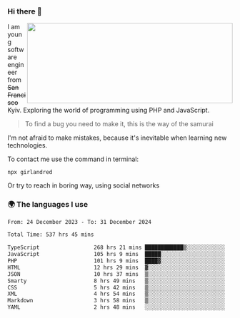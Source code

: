 ### Hi there 👋  

<img align='right' src="https://github-readme-stats.vercel.app/api?username=girlandred&count_private=true&show_icons=true&include_all_commits=true&hide_rank=true&hide_title=true&theme=buefy&card_width=300" width=460 height=180>


I am young software engineer from ~~San Francisco~~ Kyiv. Exploring the world of programming using PHP and JavaScript.


> To find a bug you need to make it, this is the way of the samurai



I'm not afraid to make mistakes, because it's inevitable when learning new technologies.

To contact me use the command in terminal:

```
npx girlandred
```

Or try to reach in boring way, using social networks


### 🌍 The languages I use

<!--START_SECTION:waka-->

```txt
From: 24 December 2023 - To: 31 December 2024

Total Time: 537 hrs 45 mins

TypeScript                 268 hrs 21 mins ████████████▒░░░░░░░░░░░░   49.89 %
JavaScript                 105 hrs 9 mins  █████░░░░░░░░░░░░░░░░░░░░   19.55 %
PHP                        101 hrs 9 mins  ████▓░░░░░░░░░░░░░░░░░░░░   18.81 %
HTML                       12 hrs 29 mins  ▓░░░░░░░░░░░░░░░░░░░░░░░░   02.32 %
JSON                       10 hrs 37 mins  ▒░░░░░░░░░░░░░░░░░░░░░░░░   01.97 %
Smarty                     8 hrs 49 mins   ▒░░░░░░░░░░░░░░░░░░░░░░░░   01.64 %
CSS                        5 hrs 42 mins   ▒░░░░░░░░░░░░░░░░░░░░░░░░   01.06 %
XML                        4 hrs 54 mins   ▒░░░░░░░░░░░░░░░░░░░░░░░░   00.91 %
Markdown                   3 hrs 58 mins   ▒░░░░░░░░░░░░░░░░░░░░░░░░   00.74 %
YAML                       2 hrs 48 mins   ░░░░░░░░░░░░░░░░░░░░░░░░░   00.52 %
```

<!--END_SECTION:waka-->
